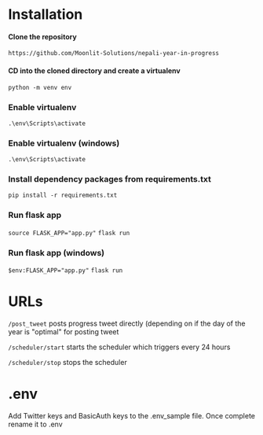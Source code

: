 
# Installation

#### Clone the repository

`https://github.com/Moonlit-Solutions/nepali-year-in-progress`


#### CD into the cloned directory and create a virtualenv

`python -m venv env`


### Enable virtualenv

`.\env\Scripts\activate`


### Enable virtualenv (windows)

`.\env\Scripts\activate`

### Install dependency packages from requirements.txt

`pip install -r requirements.txt`

### Run flask app
`source FLASK_APP="app.py"`
`flask run`

### Run flask app (windows)
`$env:FLASK_APP="app.py"`
`flask run`

# URLs
`/post_tweet` posts progress tweet directly (depending on if the day of the year is "optimal" for posting tweet

`/scheduler/start` starts the scheduler which triggers every 24 hours

`/scheduler/stop` stops the scheduler


# .env

Add Twitter keys and BasicAuth keys to the .env_sample file. Once complete rename it to .env
